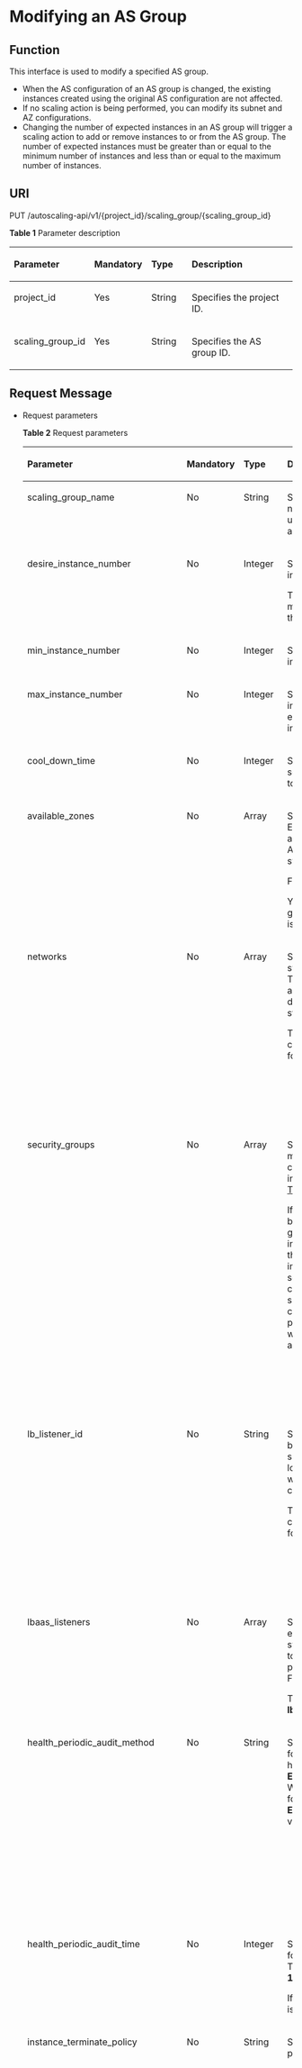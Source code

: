# Modifying an AS Group<a name="EN-US_TOPIC_0043063036"></a>

## Function<a name="section34759433"></a>

This interface is used to modify a specified AS group.

-   When the AS configuration of an AS group is changed, the existing instances created using the original AS configuration are not affected.
-   If no scaling action is being performed, you can modify its subnet and AZ configurations.
-   Changing the number of expected instances in an AS group will trigger a scaling action to add or remove instances to or from the AS group. The number of expected instances must be greater than or equal to the minimum number of instances and less than or equal to the maximum number of instances.

## URI<a name="section44399449"></a>

PUT /autoscaling-api/v1/\{project\_id\}/scaling\_group/\{scaling\_group\_id\}

**Table  1**  Parameter description

<a name="table28310238"></a>
<table><thead align="left"><tr id="row31275254"><th class="cellrowborder" valign="top" width="22.222222222222225%" id="mcps1.2.5.1.1"><p id="p50267674"><a name="p50267674"></a><a name="p50267674"></a><strong id="b768465819379"><a name="b768465819379"></a><a name="b768465819379"></a>Parameter</strong></p>
</th>
<th class="cellrowborder" valign="top" width="19.191919191919194%" id="mcps1.2.5.1.2"><p id="p45149794"><a name="p45149794"></a><a name="p45149794"></a>Mandatory</p>
</th>
<th class="cellrowborder" valign="top" width="15.151515151515152%" id="mcps1.2.5.1.3"><p id="p33254711"><a name="p33254711"></a><a name="p33254711"></a>Type</p>
</th>
<th class="cellrowborder" valign="top" width="43.43434343434344%" id="mcps1.2.5.1.4"><p id="p9277056"><a name="p9277056"></a><a name="p9277056"></a><strong id="b13207063815"><a name="b13207063815"></a><a name="b13207063815"></a>Description</strong></p>
</th>
</tr>
</thead>
<tbody><tr id="row13244070"><td class="cellrowborder" valign="top" width="22.222222222222225%" headers="mcps1.2.5.1.1 "><p id="p66136720"><a name="p66136720"></a><a name="p66136720"></a>project_id</p>
</td>
<td class="cellrowborder" valign="top" width="19.191919191919194%" headers="mcps1.2.5.1.2 "><p id="p55474086"><a name="p55474086"></a><a name="p55474086"></a>Yes</p>
</td>
<td class="cellrowborder" valign="top" width="15.151515151515152%" headers="mcps1.2.5.1.3 "><p id="p64216018"><a name="p64216018"></a><a name="p64216018"></a>String</p>
</td>
<td class="cellrowborder" valign="top" width="43.43434343434344%" headers="mcps1.2.5.1.4 "><p id="p36520930"><a name="p36520930"></a><a name="p36520930"></a>Specifies the project ID.</p>
</td>
</tr>
<tr id="row38598983"><td class="cellrowborder" valign="top" width="22.222222222222225%" headers="mcps1.2.5.1.1 "><p id="p39509941"><a name="p39509941"></a><a name="p39509941"></a>scaling_group_id</p>
</td>
<td class="cellrowborder" valign="top" width="19.191919191919194%" headers="mcps1.2.5.1.2 "><p id="p46188627"><a name="p46188627"></a><a name="p46188627"></a>Yes</p>
</td>
<td class="cellrowborder" valign="top" width="15.151515151515152%" headers="mcps1.2.5.1.3 "><p id="p50291273"><a name="p50291273"></a><a name="p50291273"></a>String</p>
</td>
<td class="cellrowborder" valign="top" width="43.43434343434344%" headers="mcps1.2.5.1.4 "><p id="p47061312"><a name="p47061312"></a><a name="p47061312"></a>Specifies the AS group ID.</p>
</td>
</tr>
</tbody>
</table>

## Request Message<a name="section64050727"></a>

-   Request parameters

    **Table  2**  Request parameters

    <a name="table12486093"></a>
    <table><thead align="left"><tr id="row16676820"><th class="cellrowborder" valign="top" width="20.202020202020204%" id="mcps1.2.5.1.1"><p id="p8645166"><a name="p8645166"></a><a name="p8645166"></a><strong id="b456411103817"><a name="b456411103817"></a><a name="b456411103817"></a>Parameter</strong></p>
    </th>
    <th class="cellrowborder" valign="top" width="20.202020202020204%" id="mcps1.2.5.1.2"><p id="p29169865"><a name="p29169865"></a><a name="p29169865"></a>Mandatory</p>
    </th>
    <th class="cellrowborder" valign="top" width="15.151515151515152%" id="mcps1.2.5.1.3"><p id="p13948877"><a name="p13948877"></a><a name="p13948877"></a>Type</p>
    </th>
    <th class="cellrowborder" valign="top" width="44.44444444444445%" id="mcps1.2.5.1.4"><p id="p56117216"><a name="p56117216"></a><a name="p56117216"></a><strong id="b103671521381"><a name="b103671521381"></a><a name="b103671521381"></a>Description</strong></p>
    </th>
    </tr>
    </thead>
    <tbody><tr id="row49200685"><td class="cellrowborder" valign="top" width="20.202020202020204%" headers="mcps1.2.5.1.1 "><p id="p25832538"><a name="p25832538"></a><a name="p25832538"></a>scaling_group_name</p>
    </td>
    <td class="cellrowborder" valign="top" width="20.202020202020204%" headers="mcps1.2.5.1.2 "><p id="p12060815"><a name="p12060815"></a><a name="p12060815"></a>No</p>
    </td>
    <td class="cellrowborder" valign="top" width="15.151515151515152%" headers="mcps1.2.5.1.3 "><p id="p37401973"><a name="p37401973"></a><a name="p37401973"></a>String</p>
    </td>
    <td class="cellrowborder" valign="top" width="44.44444444444445%" headers="mcps1.2.5.1.4 "><p id="p9660979"><a name="p9660979"></a><a name="p9660979"></a>Specifies the AS group name. The name contains only letters, digits, underscores (_), and hyphens (-), and cannot exceed 64 characters.</p>
    </td>
    </tr>
    <tr id="row19839955"><td class="cellrowborder" valign="top" width="20.202020202020204%" headers="mcps1.2.5.1.1 "><p id="p63532554"><a name="p63532554"></a><a name="p63532554"></a>desire_instance_number</p>
    </td>
    <td class="cellrowborder" valign="top" width="20.202020202020204%" headers="mcps1.2.5.1.2 "><p id="p45863212"><a name="p45863212"></a><a name="p45863212"></a>No</p>
    </td>
    <td class="cellrowborder" valign="top" width="15.151515151515152%" headers="mcps1.2.5.1.3 "><p id="p23932707"><a name="p23932707"></a><a name="p23932707"></a>Integer</p>
    </td>
    <td class="cellrowborder" valign="top" width="44.44444444444445%" headers="mcps1.2.5.1.4 "><p id="p5823011191516"><a name="p5823011191516"></a><a name="p5823011191516"></a>Specifies the expected number of instances.</p>
    <p id="p5723319416347"><a name="p5723319416347"></a><a name="p5723319416347"></a>The value ranges from the minimum number of instances to the maximum number of instances.</p>
    </td>
    </tr>
    <tr id="row65748243"><td class="cellrowborder" valign="top" width="20.202020202020204%" headers="mcps1.2.5.1.1 "><p id="p24007468"><a name="p24007468"></a><a name="p24007468"></a>min_instance_number</p>
    </td>
    <td class="cellrowborder" valign="top" width="20.202020202020204%" headers="mcps1.2.5.1.2 "><p id="p65556790"><a name="p65556790"></a><a name="p65556790"></a>No</p>
    </td>
    <td class="cellrowborder" valign="top" width="15.151515151515152%" headers="mcps1.2.5.1.3 "><p id="p8499801"><a name="p8499801"></a><a name="p8499801"></a>Integer</p>
    </td>
    <td class="cellrowborder" valign="top" width="44.44444444444445%" headers="mcps1.2.5.1.4 "><p id="p17395260"><a name="p17395260"></a><a name="p17395260"></a>Specifies the minimum number of instances. </p>
    </td>
    </tr>
    <tr id="row22339613"><td class="cellrowborder" valign="top" width="20.202020202020204%" headers="mcps1.2.5.1.1 "><p id="p64678211"><a name="p64678211"></a><a name="p64678211"></a>max_instance_number</p>
    </td>
    <td class="cellrowborder" valign="top" width="20.202020202020204%" headers="mcps1.2.5.1.2 "><p id="p4443775"><a name="p4443775"></a><a name="p4443775"></a>No</p>
    </td>
    <td class="cellrowborder" valign="top" width="15.151515151515152%" headers="mcps1.2.5.1.3 "><p id="p24401462"><a name="p24401462"></a><a name="p24401462"></a>Integer</p>
    </td>
    <td class="cellrowborder" valign="top" width="44.44444444444445%" headers="mcps1.2.5.1.4 "><p id="p30361426"><a name="p30361426"></a><a name="p30361426"></a>Specifies the maximum number of instances, which is greater than or equal to the minimum number of instances. </p>
    </td>
    </tr>
    <tr id="row4817386"><td class="cellrowborder" valign="top" width="20.202020202020204%" headers="mcps1.2.5.1.1 "><p id="p54663960"><a name="p54663960"></a><a name="p54663960"></a>cool_down_time</p>
    </td>
    <td class="cellrowborder" valign="top" width="20.202020202020204%" headers="mcps1.2.5.1.2 "><p id="p65704606"><a name="p65704606"></a><a name="p65704606"></a>No</p>
    </td>
    <td class="cellrowborder" valign="top" width="15.151515151515152%" headers="mcps1.2.5.1.3 "><p id="p20472869"><a name="p20472869"></a><a name="p20472869"></a>Integer</p>
    </td>
    <td class="cellrowborder" valign="top" width="44.44444444444445%" headers="mcps1.2.5.1.4 "><p id="p47689684"><a name="p47689684"></a><a name="p47689684"></a>Specifies the cooldown period (in seconds). The value ranges from 0 to 86400 and is 300 by default.</p>
    </td>
    </tr>
    <tr id="row4958285111193"><td class="cellrowborder" valign="top" width="20.202020202020204%" headers="mcps1.2.5.1.1 "><p id="p16265823076"><a name="p16265823076"></a><a name="p16265823076"></a>available_zones</p>
    </td>
    <td class="cellrowborder" valign="top" width="20.202020202020204%" headers="mcps1.2.5.1.2 "><p id="p3876440411196"><a name="p3876440411196"></a><a name="p3876440411196"></a>No</p>
    </td>
    <td class="cellrowborder" valign="top" width="15.151515151515152%" headers="mcps1.2.5.1.3 "><p id="p5290898211196"><a name="p5290898211196"></a><a name="p5290898211196"></a>Array</p>
    </td>
    <td class="cellrowborder" valign="top" width="44.44444444444445%" headers="mcps1.2.5.1.4 "><p id="p38286709101131"><a name="p38286709101131"></a><a name="p38286709101131"></a>Specifies the AZ information. The ECS associated with a scaling action will be created in a specified AZ. If you do not specify an AZ, the system automatically specifies one.</p>
    <p id="p59122678111228"><a name="p59122678111228"></a><a name="p59122678111228"></a>For details, see <a href="https://docs.otc.t-systems.com/en-us/endpoint/index.html" target="_blank" rel="noopener noreferrer">Availability Zone</a>.</p>
    <p id="p2494105111919"><a name="p2494105111919"></a><a name="p2494105111919"></a>You can change the AZ of an AS group only when no scaling action is being performed in the group.</p>
    </td>
    </tr>
    <tr id="row26553979"><td class="cellrowborder" valign="top" width="20.202020202020204%" headers="mcps1.2.5.1.1 "><p id="p3388666"><a name="p3388666"></a><a name="p3388666"></a>networks</p>
    </td>
    <td class="cellrowborder" valign="top" width="20.202020202020204%" headers="mcps1.2.5.1.2 "><p id="p6046518"><a name="p6046518"></a><a name="p6046518"></a>No</p>
    </td>
    <td class="cellrowborder" valign="top" width="15.151515151515152%" headers="mcps1.2.5.1.3 "><p id="p646575517388"><a name="p646575517388"></a><a name="p646575517388"></a>Array</p>
    </td>
    <td class="cellrowborder" valign="top" width="44.44444444444445%" headers="mcps1.2.5.1.4 "><p id="p66985236330"><a name="p66985236330"></a><a name="p66985236330"></a>Specifies network information. The system supports up to five subnets. The first subnet transferred serves as the primary NIC of the ECS by default.  This parameter is in data structure. For details, see <a href="#taf38c137c80e494e9a0fa6191f5e9561">Table 4</a>.</p>
    <p id="p21176303193430"><a name="p21176303193430"></a><a name="p21176303193430"></a>The value of this parameter can be changed only when all the following conditions are met:</p>
    <a name="ul19922205193445"></a><a name="ul19922205193445"></a><ul id="ul19922205193445"><li>No scaling actions are triggered in the AS group.</li><li>The number of instances in the AS group is 0.</li><li>The AS group is not in service.</li></ul>
    </td>
    </tr>
    <tr id="row21685017"><td class="cellrowborder" valign="top" width="20.202020202020204%" headers="mcps1.2.5.1.1 "><p id="p11655939"><a name="p11655939"></a><a name="p11655939"></a>security_groups</p>
    </td>
    <td class="cellrowborder" valign="top" width="20.202020202020204%" headers="mcps1.2.5.1.2 "><p id="p4607022"><a name="p4607022"></a><a name="p4607022"></a>No</p>
    </td>
    <td class="cellrowborder" valign="top" width="15.151515151515152%" headers="mcps1.2.5.1.3 "><p id="p1164175816382"><a name="p1164175816382"></a><a name="p1164175816382"></a>Array</p>
    </td>
    <td class="cellrowborder" valign="top" width="44.44444444444445%" headers="mcps1.2.5.1.4 "><p id="p18141719380"><a name="p18141719380"></a><a name="p18141719380"></a>Specifies the security group. A maximum of one security group can be selected.  This parameter is in data structure. For details, see <a href="#tf7da6b502e2c44068fb6f36eddec74a1">Table 5</a>.</p>
    <p id="p27413374"><a name="p27413374"></a><a name="p27413374"></a>If the security group is specified both in the AS configuration and AS group, the security group specified in the AS configuration prevails. If the security group is not specified in either of them, the default security group is used. For your convenience, you are advised to specify the security group in the AS configuration. The value of this parameter can be changed only when all the following conditions are met:</p>
    <a name="ul1820189319381"></a><a name="ul1820189319381"></a><ul id="ul1820189319381"><li>No scaling actions are triggered in the AS group.</li><li>The number of instances in the AS group is 0.</li><li>The AS group is not in service.</li></ul>
    </td>
    </tr>
    <tr id="row47854229"><td class="cellrowborder" valign="top" width="20.202020202020204%" headers="mcps1.2.5.1.1 "><p id="p50987349"><a name="p50987349"></a><a name="p50987349"></a>lb_listener_id</p>
    </td>
    <td class="cellrowborder" valign="top" width="20.202020202020204%" headers="mcps1.2.5.1.2 "><p id="p36334585"><a name="p36334585"></a><a name="p36334585"></a>No</p>
    </td>
    <td class="cellrowborder" valign="top" width="15.151515151515152%" headers="mcps1.2.5.1.3 "><p id="p57420266"><a name="p57420266"></a><a name="p57420266"></a>String</p>
    </td>
    <td class="cellrowborder" valign="top" width="44.44444444444445%" headers="mcps1.2.5.1.4 "><p id="p20895122411511"><a name="p20895122411511"></a><a name="p20895122411511"></a>Specifies the ID of a classic load balancer listener. The system supports the binding of up to six load balancer listeners, the IDs of which are separated using a comma (,). </p>
    <p id="p60106351193911"><a name="p60106351193911"></a><a name="p60106351193911"></a>The value of this parameter can be changed only when all the following conditions are met:</p>
    <a name="ul4086251193911"></a><a name="ul4086251193911"></a><ul id="ul4086251193911"><li>No scaling actions are triggered in the AS group.</li><li>The number of instances in the AS group is 0.</li><li>The AS group is not in service.</li></ul>
    </td>
    </tr>
    <tr id="row2395683017234"><td class="cellrowborder" valign="top" width="20.202020202020204%" headers="mcps1.2.5.1.1 "><p id="p4849866617237"><a name="p4849866617237"></a><a name="p4849866617237"></a>lbaas_listeners</p>
    </td>
    <td class="cellrowborder" valign="top" width="20.202020202020204%" headers="mcps1.2.5.1.2 "><p id="p3607788617237"><a name="p3607788617237"></a><a name="p3607788617237"></a>No</p>
    </td>
    <td class="cellrowborder" valign="top" width="15.151515151515152%" headers="mcps1.2.5.1.3 "><p id="p3662761717237"><a name="p3662761717237"></a><a name="p3662761717237"></a>Array</p>
    </td>
    <td class="cellrowborder" valign="top" width="44.44444444444445%" headers="mcps1.2.5.1.4 "><p id="p172210118517"><a name="p172210118517"></a><a name="p172210118517"></a>Specifies information about an enhanced load balancer. The system supports the binding of up to six load balancers. This parameter is in list data structure. For details, see <a href="#table62452402171652">Table 3</a>. </p>
    <p id="p6406828317237"><a name="p6406828317237"></a><a name="p6406828317237"></a>This parameter is alternative to <strong id="b84235270610186"><a name="b84235270610186"></a><a name="b84235270610186"></a>lb_listener_id</strong>.</p>
    </td>
    </tr>
    <tr id="row50551688"><td class="cellrowborder" valign="top" width="20.202020202020204%" headers="mcps1.2.5.1.1 "><p id="p1046103"><a name="p1046103"></a><a name="p1046103"></a>health_periodic_audit_method</p>
    </td>
    <td class="cellrowborder" valign="top" width="20.202020202020204%" headers="mcps1.2.5.1.2 "><p id="p17625551"><a name="p17625551"></a><a name="p17625551"></a>No</p>
    </td>
    <td class="cellrowborder" valign="top" width="15.151515151515152%" headers="mcps1.2.5.1.3 "><p id="p18383511"><a name="p18383511"></a><a name="p18383511"></a>String</p>
    </td>
    <td class="cellrowborder" valign="top" width="44.44444444444445%" headers="mcps1.2.5.1.4 "><p id="p672313117518"><a name="p672313117518"></a><a name="p672313117518"></a>Specifies the health check method for instances in the AS group. The health check methods include <strong id="b582845796161238"><a name="b582845796161238"></a><a name="b582845796161238"></a>ELB_AUDIT</strong> and <strong id="b1838261513161238"><a name="b1838261513161238"></a><a name="b1838261513161238"></a>NOVA_AUDIT</strong>. When load balancing is configured for an AS group, the default value is <strong id="b54238969164029"><a name="b54238969164029"></a><a name="b54238969164029"></a>ELB_AUDIT</strong>. Otherwise, the default value is <strong id="b909103728164036"><a name="b909103728164036"></a><a name="b909103728164036"></a>NOVA_AUDIT</strong>.</p>
    <a name="ul27231211175112"></a><a name="ul27231211175112"></a><ul id="ul27231211175112"><li><strong id="b622874993161245"><a name="b622874993161245"></a><a name="b622874993161245"></a>ELB_AUDIT</strong>: indicates the ELB health check, which takes effect in an AS group with a listener.</li><li><strong id="b842352706154542"><a name="b842352706154542"></a><a name="b842352706154542"></a>NOVA_AUDIT</strong>: indicates the ECS health check, which is the health check method delivered with AS.</li></ul>
    </td>
    </tr>
    <tr id="row46915732"><td class="cellrowborder" valign="top" width="20.202020202020204%" headers="mcps1.2.5.1.1 "><p id="p42077948"><a name="p42077948"></a><a name="p42077948"></a>health_periodic_audit_time</p>
    </td>
    <td class="cellrowborder" valign="top" width="20.202020202020204%" headers="mcps1.2.5.1.2 "><p id="p52870641"><a name="p52870641"></a><a name="p52870641"></a>No</p>
    </td>
    <td class="cellrowborder" valign="top" width="15.151515151515152%" headers="mcps1.2.5.1.3 "><p id="p54663514"><a name="p54663514"></a><a name="p54663514"></a>Integer</p>
    </td>
    <td class="cellrowborder" valign="top" width="44.44444444444445%" headers="mcps1.2.5.1.4 "><p id="p65668512"><a name="p65668512"></a><a name="p65668512"></a>Specifies the health check period for the instances in the AS group. The value can be <strong id="b73017285468"><a name="b73017285468"></a><a name="b73017285468"></a>1</strong>, <strong id="b1747113014462"><a name="b1747113014462"></a><a name="b1747113014462"></a>5</strong>, <strong id="b164781632154616"><a name="b164781632154616"></a><a name="b164781632154616"></a>15</strong>, <strong id="b3754133416464"><a name="b3754133416464"></a><a name="b3754133416464"></a>60</strong>, or <strong id="b521216387464"><a name="b521216387464"></a><a name="b521216387464"></a>180</strong> in the unit of minutes.</p>
    <p id="p12748956131310"><a name="p12748956131310"></a><a name="p12748956131310"></a>If the value is set to <strong id="b0732182234616"><a name="b0732182234616"></a><a name="b0732182234616"></a>0</strong>, health check is performed every 10 seconds.</p>
    </td>
    </tr>
    <tr id="row54145697"><td class="cellrowborder" valign="top" width="20.202020202020204%" headers="mcps1.2.5.1.1 "><p id="p23725308"><a name="p23725308"></a><a name="p23725308"></a>instance_terminate_policy</p>
    </td>
    <td class="cellrowborder" valign="top" width="20.202020202020204%" headers="mcps1.2.5.1.2 "><p id="p42701800"><a name="p42701800"></a><a name="p42701800"></a>No</p>
    </td>
    <td class="cellrowborder" valign="top" width="15.151515151515152%" headers="mcps1.2.5.1.3 "><p id="p36293772"><a name="p36293772"></a><a name="p36293772"></a>String</p>
    </td>
    <td class="cellrowborder" valign="top" width="44.44444444444445%" headers="mcps1.2.5.1.4 "><p id="p1472612119514"><a name="p1472612119514"></a><a name="p1472612119514"></a>Specifies the instance removal policy.</p>
    <a name="ul137261112513"></a><a name="ul137261112513"></a><ul id="ul137261112513"><li><strong id="b34422810171421"><a name="b34422810171421"></a><a name="b34422810171421"></a>OLD_CONFIG_OLD_INSTANCE</strong> (default): The earlier-created instances based on the earlier-created AS configurations are removed first.</li><li><strong id="b50659714162554"><a name="b50659714162554"></a><a name="b50659714162554"></a>OLD_CONFIG_NEW_INSTANCE</strong>: The later-created instances based on the earlier-created AS configurations are removed first.</li><li><strong id="b21486085161946"><a name="b21486085161946"></a><a name="b21486085161946"></a>OLD_INSTANCE</strong>: The earlier-created instances are removed first.</li><li><strong id="b3854286164722"><a name="b3854286164722"></a><a name="b3854286164722"></a>NEW_INSTANCE</strong>: The later-created instances are removed first.</li></ul>
    </td>
    </tr>
    <tr id="row5077090415340"><td class="cellrowborder" valign="top" width="20.202020202020204%" headers="mcps1.2.5.1.1 "><p id="p2011844415347"><a name="p2011844415347"></a><a name="p2011844415347"></a>health_periodic_audit_grace_period</p>
    </td>
    <td class="cellrowborder" valign="top" width="20.202020202020204%" headers="mcps1.2.5.1.2 "><p id="p1898125315347"><a name="p1898125315347"></a><a name="p1898125315347"></a>No</p>
    </td>
    <td class="cellrowborder" valign="top" width="15.151515151515152%" headers="mcps1.2.5.1.3 "><p id="p6108652315347"><a name="p6108652315347"></a><a name="p6108652315347"></a>Integer</p>
    </td>
    <td class="cellrowborder" valign="top" width="44.44444444444445%" headers="mcps1.2.5.1.4 "><p id="p20726151117518"><a name="p20726151117518"></a><a name="p20726151117518"></a>Specifies the grace period for instance health check. The unit is second and value range is 0-86400. The default value is <strong id="b842352706154816"><a name="b842352706154816"></a><a name="b842352706154816"></a>600</strong>.</p>
    <p id="p4726511155112"><a name="p4726511155112"></a><a name="p4726511155112"></a>The health check grace period starts after an instance is added to an AS group and is enabled. The AS group will start checking the instance status only after the grace period ends.</p>
    <p id="p9726131185116"><a name="p9726131185116"></a><a name="p9726131185116"></a>This parameter is valid only when the instance health check method of the AS group is <strong id="b842352706155131"><a name="b842352706155131"></a><a name="b842352706155131"></a>ELB_AUDIT</strong>.</p>
    </td>
    </tr>
    <tr id="row17267999"><td class="cellrowborder" valign="top" width="20.202020202020204%" headers="mcps1.2.5.1.1 "><p id="p56530712"><a name="p56530712"></a><a name="p56530712"></a>scaling_configuration_id</p>
    </td>
    <td class="cellrowborder" valign="top" width="20.202020202020204%" headers="mcps1.2.5.1.2 "><p id="p15584965"><a name="p15584965"></a><a name="p15584965"></a>No</p>
    </td>
    <td class="cellrowborder" valign="top" width="15.151515151515152%" headers="mcps1.2.5.1.3 "><p id="p54422671"><a name="p54422671"></a><a name="p54422671"></a>String</p>
    </td>
    <td class="cellrowborder" valign="top" width="44.44444444444445%" headers="mcps1.2.5.1.4 "><p id="p46160221"><a name="p46160221"></a><a name="p46160221"></a>Specifies the AS configuration ID, which can be obtained using the API for querying AS configurations. For details, see <a href="querying-as-configurations.md">Querying AS Configurations</a>.</p>
    </td>
    </tr>
    <tr id="row12788809"><td class="cellrowborder" valign="top" width="20.202020202020204%" headers="mcps1.2.5.1.1 "><p id="p1548885910447"><a name="p1548885910447"></a><a name="p1548885910447"></a>notifications</p>
    </td>
    <td class="cellrowborder" valign="top" width="20.202020202020204%" headers="mcps1.2.5.1.2 "><p id="p4663806310447"><a name="p4663806310447"></a><a name="p4663806310447"></a>No</p>
    </td>
    <td class="cellrowborder" valign="top" width="15.151515151515152%" headers="mcps1.2.5.1.3 "><p id="p1958678810447"><a name="p1958678810447"></a><a name="p1958678810447"></a>Array</p>
    </td>
    <td class="cellrowborder" valign="top" width="44.44444444444445%" headers="mcps1.2.5.1.4 "><p id="p4086519510335"><a name="p4086519510335"></a><a name="p4086519510335"></a>Specifies the notification mode.</p>
    <p id="p3224244310335"><a name="p3224244310335"></a><a name="p3224244310335"></a><strong id="b58832166171917"><a name="b58832166171917"></a><a name="b58832166171917"></a>EMAIL</strong> refers to notification by email.</p>
    </td>
    </tr>
    <tr id="row58308866162814"><td class="cellrowborder" valign="top" width="20.202020202020204%" headers="mcps1.2.5.1.1 "><p id="p50573466162844"><a name="p50573466162844"></a><a name="p50573466162844"></a>delete_publicip</p>
    </td>
    <td class="cellrowborder" valign="top" width="20.202020202020204%" headers="mcps1.2.5.1.2 "><p id="p2810113162844"><a name="p2810113162844"></a><a name="p2810113162844"></a>No</p>
    </td>
    <td class="cellrowborder" valign="top" width="15.151515151515152%" headers="mcps1.2.5.1.3 "><p id="p26292563162844"><a name="p26292563162844"></a><a name="p26292563162844"></a>Boolean</p>
    </td>
    <td class="cellrowborder" valign="top" width="44.44444444444445%" headers="mcps1.2.5.1.4 "><p id="p49322874162844"><a name="p49322874162844"></a><a name="p49322874162844"></a>Specifies whether to delete the EIP bound to the ECS when deleting the ECS. If you do not want to delete the EIP, set this parameter to <strong id="b842352706184536"><a name="b842352706184536"></a><a name="b842352706184536"></a>false</strong>. Then, the system only unbinds the EIP from the ECS and reserves the EIP.</p>
    <a name="ul35729886162844"></a><a name="ul35729886162844"></a><ul id="ul35729886162844"><li><strong id="b842352706161021"><a name="b842352706161021"></a><a name="b842352706161021"></a>true</strong>: deletes the EIP bound to the ECS when deleting the ECS. </li><li><strong id="b27663993416118"><a name="b27663993416118"></a><a name="b27663993416118"></a>false</strong>: only unbinds the EIP bound to the ECS when deleting the ECS.</li></ul>
    </td>
    </tr>
    <tr id="row13588152792411"><td class="cellrowborder" valign="top" width="20.202020202020204%" headers="mcps1.2.5.1.1 "><p id="p2120131361912"><a name="p2120131361912"></a><a name="p2120131361912"></a>delete_volume</p>
    </td>
    <td class="cellrowborder" valign="top" width="20.202020202020204%" headers="mcps1.2.5.1.2 "><p id="p312016138190"><a name="p312016138190"></a><a name="p312016138190"></a>No</p>
    </td>
    <td class="cellrowborder" valign="top" width="15.151515151515152%" headers="mcps1.2.5.1.3 "><p id="p4120111317191"><a name="p4120111317191"></a><a name="p4120111317191"></a>Boolean</p>
    </td>
    <td class="cellrowborder" valign="top" width="44.44444444444445%" headers="mcps1.2.5.1.4 "><p id="p108891816236"><a name="p108891816236"></a><a name="p108891816236"></a>Specifies whether to delete the data disks attached to the ECS when deleting the ECS. The value can be <strong id="b39009428140"><a name="b39009428140"></a><a name="b39009428140"></a>true</strong> or <strong id="b89011542181415"><a name="b89011542181415"></a><a name="b89011542181415"></a>false</strong>. The default value is <strong id="b14902114271412"><a name="b14902114271412"></a><a name="b14902114271412"></a>false</strong>.</p>
    <a name="ul0854204462211"></a><a name="ul0854204462211"></a><ul id="ul0854204462211"><li><strong id="b9824746131414"><a name="b9824746131414"></a><a name="b9824746131414"></a>true</strong>: deletes the data disks attached to the ECS when deleting the ECS. </li><li><strong id="b1079111614156"><a name="b1079111614156"></a><a name="b1079111614156"></a>false</strong>: only detaches the data disks attached to the ECS when deleting the ECS.</li></ul>
    </td>
    </tr>
    <tr id="row3123851094131"><td class="cellrowborder" valign="top" width="20.202020202020204%" headers="mcps1.2.5.1.1 "><p id="p2081174194134"><a name="p2081174194134"></a><a name="p2081174194134"></a>enterprise_project_id</p>
    </td>
    <td class="cellrowborder" valign="top" width="20.202020202020204%" headers="mcps1.2.5.1.2 "><p id="p802944294134"><a name="p802944294134"></a><a name="p802944294134"></a>No</p>
    </td>
    <td class="cellrowborder" valign="top" width="15.151515151515152%" headers="mcps1.2.5.1.3 "><p id="p4640508094134"><a name="p4640508094134"></a><a name="p4640508094134"></a>String</p>
    </td>
    <td class="cellrowborder" valign="top" width="44.44444444444445%" headers="mcps1.2.5.1.4 "><p id="p117281711175115"><a name="p117281711175115"></a><a name="p117281711175115"></a>Specifies the enterprise project ID, which is used to specify the enterprise project to which the AS group belongs.</p>
    <a name="ul381025535013"></a><a name="ul381025535013"></a><ul id="ul381025535013"><li>If the value is <strong id="b842352706111949"><a name="b842352706111949"></a><a name="b842352706111949"></a>0</strong> or left blank, the AS group belongs to the default enterprise project.</li><li>If the value is a UUID, the AS group belongs to the enterprise project corresponding to the UUID.</li></ul>
    <p id="p87281211175111"><a name="p87281211175111"></a><a name="p87281211175111"></a>If an enterprise project is configured for an AS group, ECSs created in this AS group also belong to this enterprise project. Otherwise, the default enterprise project will be used.</p>
    </td>
    </tr>
    <tr id="row6964412367"><td class="cellrowborder" valign="top" width="20.202020202020204%" headers="mcps1.2.5.1.1 "><p id="p1047921033619"><a name="p1047921033619"></a><a name="p1047921033619"></a>multi_az_priority_policy</p>
    </td>
    <td class="cellrowborder" valign="top" width="20.202020202020204%" headers="mcps1.2.5.1.2 "><p id="p18479171093618"><a name="p18479171093618"></a><a name="p18479171093618"></a>No</p>
    </td>
    <td class="cellrowborder" valign="top" width="15.151515151515152%" headers="mcps1.2.5.1.3 "><p id="p144799109367"><a name="p144799109367"></a><a name="p144799109367"></a>String</p>
    </td>
    <td class="cellrowborder" valign="top" width="44.44444444444445%" headers="mcps1.2.5.1.4 "><p id="p647921019360"><a name="p647921019360"></a><a name="p647921019360"></a>Specifies the priority policy used to select target AZs when adjusting the number of instances in an AS group.</p>
    <a name="ul1847961013618"></a><a name="ul1847961013618"></a><ul id="ul1847961013618"><li><strong id="b1221764615315"><a name="b1221764615315"></a><a name="b1221764615315"></a>EQUILIBRIUM_DISTRIBUTE</strong> (default): When adjusting the number of instances, ensure that instances in each AZ in the <strong id="b1621812460536"><a name="b1621812460536"></a><a name="b1621812460536"></a>available_zones</strong> list is evenly distributed. If instances cannot be added in the target AZ, select another AZ based on the <strong id="b92181546185312"><a name="b92181546185312"></a><a name="b92181546185312"></a>PICK_FIRST</strong> policy.</li><li><strong id="b135661414155416"><a name="b135661414155416"></a><a name="b135661414155416"></a>PICK_FIRST</strong>: When adjusting the number of instances, target AZs are determined in the order in the <strong id="b456611425414"><a name="b456611425414"></a><a name="b456611425414"></a>available_zones</strong> list.</li></ul>
    </td>
    </tr>
    </tbody>
    </table>

    **Table  3** **lbaas\_listeners**  field description

    <a name="table62452402171652"></a>
    <table><thead align="left"><tr id="row45038761171652"><th class="cellrowborder" valign="top" width="20.202020202020204%" id="mcps1.2.5.1.1"><p id="p24261034171652"><a name="p24261034171652"></a><a name="p24261034171652"></a>Parameter</p>
    </th>
    <th class="cellrowborder" valign="top" width="20.202020202020204%" id="mcps1.2.5.1.2"><p id="p18986739171652"><a name="p18986739171652"></a><a name="p18986739171652"></a>Mandatory</p>
    </th>
    <th class="cellrowborder" valign="top" width="15.151515151515152%" id="mcps1.2.5.1.3"><p id="p61530925171652"><a name="p61530925171652"></a><a name="p61530925171652"></a>Type</p>
    </th>
    <th class="cellrowborder" valign="top" width="44.44444444444445%" id="mcps1.2.5.1.4"><p id="p17949056171652"><a name="p17949056171652"></a><a name="p17949056171652"></a>Description</p>
    </th>
    </tr>
    </thead>
    <tbody><tr id="row55733269102632"><td class="cellrowborder" valign="top" width="20.202020202020204%" headers="mcps1.2.5.1.1 "><p id="p17155857102634"><a name="p17155857102634"></a><a name="p17155857102634"></a>pool_id</p>
    </td>
    <td class="cellrowborder" valign="top" width="20.202020202020204%" headers="mcps1.2.5.1.2 "><p id="p47447185102634"><a name="p47447185102634"></a><a name="p47447185102634"></a>Yes</p>
    </td>
    <td class="cellrowborder" valign="top" width="15.151515151515152%" headers="mcps1.2.5.1.3 "><p id="p18016757102634"><a name="p18016757102634"></a><a name="p18016757102634"></a>String</p>
    </td>
    <td class="cellrowborder" valign="top" width="44.44444444444445%" headers="mcps1.2.5.1.4 "><p id="p50071206102634"><a name="p50071206102634"></a><a name="p50071206102634"></a>Specifies the backend ECS group ID.</p>
    <p id="p12237323102646"><a name="p12237323102646"></a><a name="p12237323102646"></a>The value of this parameter can be changed only when all the following conditions are met:</p>
    <a name="ul43027048102646"></a><a name="ul43027048102646"></a><ul id="ul43027048102646"><li>No scaling actions are triggered in the AS group.</li><li>The number of instances in the AS group is 0.</li><li>The AS group is not in service.</li></ul>
    </td>
    </tr>
    <tr id="row61114407171742"><td class="cellrowborder" valign="top" width="20.202020202020204%" headers="mcps1.2.5.1.1 "><p id="p51319960171742"><a name="p51319960171742"></a><a name="p51319960171742"></a>protocol_port</p>
    </td>
    <td class="cellrowborder" valign="top" width="20.202020202020204%" headers="mcps1.2.5.1.2 "><p id="p63276134171742"><a name="p63276134171742"></a><a name="p63276134171742"></a>Yes</p>
    </td>
    <td class="cellrowborder" valign="top" width="15.151515151515152%" headers="mcps1.2.5.1.3 "><p id="p25093240171742"><a name="p25093240171742"></a><a name="p25093240171742"></a>Integer</p>
    </td>
    <td class="cellrowborder" valign="top" width="44.44444444444445%" headers="mcps1.2.5.1.4 "><p id="p19286583171742"><a name="p19286583171742"></a><a name="p19286583171742"></a>Specifies the backend protocol ID, which is the port on which a backend ECS listens for traffic. The port ID ranges from 1 to 65535.</p>
    </td>
    </tr>
    <tr id="row36552334171745"><td class="cellrowborder" valign="top" width="20.202020202020204%" headers="mcps1.2.5.1.1 "><p id="p7949116171745"><a name="p7949116171745"></a><a name="p7949116171745"></a>weight</p>
    </td>
    <td class="cellrowborder" valign="top" width="20.202020202020204%" headers="mcps1.2.5.1.2 "><p id="p39898670171745"><a name="p39898670171745"></a><a name="p39898670171745"></a>Yes</p>
    </td>
    <td class="cellrowborder" valign="top" width="15.151515151515152%" headers="mcps1.2.5.1.3 "><p id="p10566861171745"><a name="p10566861171745"></a><a name="p10566861171745"></a>Integer</p>
    </td>
    <td class="cellrowborder" valign="top" width="44.44444444444445%" headers="mcps1.2.5.1.4 "><p id="p50609408171745"><a name="p50609408171745"></a><a name="p50609408171745"></a>Specifies the weight, which determines the portion of requests a backend ECS processes when being compared to other backend ECSs added to the same listener. The value of this parameter ranges from 0 to 100.</p>
    </td>
    </tr>
    </tbody>
    </table>

    **Table  4** **networks**  field description

    <a name="taf38c137c80e494e9a0fa6191f5e9561"></a>
    <table><thead align="left"><tr id="en-us_topic_0043063023_r9061055fab7042ad84743683a2b5b98d"><th class="cellrowborder" valign="top" width="20%" id="mcps1.2.5.1.1"><p id="en-us_topic_0043063023_a679fce5df7a14f22afdcfabeadfa041d"><a name="en-us_topic_0043063023_a679fce5df7a14f22afdcfabeadfa041d"></a><a name="en-us_topic_0043063023_a679fce5df7a14f22afdcfabeadfa041d"></a>Parameter</p>
    </th>
    <th class="cellrowborder" valign="top" width="21%" id="mcps1.2.5.1.2"><p id="en-us_topic_0043063023_p41814948203944"><a name="en-us_topic_0043063023_p41814948203944"></a><a name="en-us_topic_0043063023_p41814948203944"></a>Mandatory</p>
    </th>
    <th class="cellrowborder" valign="top" width="15%" id="mcps1.2.5.1.3"><p id="en-us_topic_0043063023_a2c0586869bf949e6af882694148874ed"><a name="en-us_topic_0043063023_a2c0586869bf949e6af882694148874ed"></a><a name="en-us_topic_0043063023_a2c0586869bf949e6af882694148874ed"></a>Type</p>
    </th>
    <th class="cellrowborder" valign="top" width="44%" id="mcps1.2.5.1.4"><p id="en-us_topic_0043063023_a4774d878ba474479ad17a6d04d9c0b6e"><a name="en-us_topic_0043063023_a4774d878ba474479ad17a6d04d9c0b6e"></a><a name="en-us_topic_0043063023_a4774d878ba474479ad17a6d04d9c0b6e"></a>Description</p>
    </th>
    </tr>
    </thead>
    <tbody><tr id="en-us_topic_0043063023_r801df159f0ca4d40b2c4abcd91800eee"><td class="cellrowborder" valign="top" width="20%" headers="mcps1.2.5.1.1 "><p id="en-us_topic_0043063023_af56439ac85cc4740ac47a13abbb60fba"><a name="en-us_topic_0043063023_af56439ac85cc4740ac47a13abbb60fba"></a><a name="en-us_topic_0043063023_af56439ac85cc4740ac47a13abbb60fba"></a>id</p>
    </td>
    <td class="cellrowborder" valign="top" width="21%" headers="mcps1.2.5.1.2 "><p id="en-us_topic_0043063023_p31567631203944"><a name="en-us_topic_0043063023_p31567631203944"></a><a name="en-us_topic_0043063023_p31567631203944"></a>Yes</p>
    </td>
    <td class="cellrowborder" valign="top" width="15%" headers="mcps1.2.5.1.3 "><p id="en-us_topic_0043063023_ad129d99902cf4f55a062dafa6c161407"><a name="en-us_topic_0043063023_ad129d99902cf4f55a062dafa6c161407"></a><a name="en-us_topic_0043063023_ad129d99902cf4f55a062dafa6c161407"></a>String</p>
    </td>
    <td class="cellrowborder" valign="top" width="44%" headers="mcps1.2.5.1.4 "><p id="en-us_topic_0043063023_aba9652e07bf34af0a26c153ea5d73d9d"><a name="en-us_topic_0043063023_aba9652e07bf34af0a26c153ea5d73d9d"></a><a name="en-us_topic_0043063023_aba9652e07bf34af0a26c153ea5d73d9d"></a>Specifies the network ID.</p>
    </td>
    </tr>
    </tbody>
    </table>

    **Table  5** **security\_groups**  field description

    <a name="tf7da6b502e2c44068fb6f36eddec74a1"></a>
    <table><thead align="left"><tr id="ra73f26b95ffa441598f51fb079dd0cdd"><th class="cellrowborder" valign="top" width="20%" id="mcps1.2.5.1.1"><p id="affa7f495ebd24391875fb1e296086cfe"><a name="affa7f495ebd24391875fb1e296086cfe"></a><a name="affa7f495ebd24391875fb1e296086cfe"></a>Parameter</p>
    </th>
    <th class="cellrowborder" valign="top" width="21%" id="mcps1.2.5.1.2"><p id="a6d9ec4aea2004e81837d01097d8f403d"><a name="a6d9ec4aea2004e81837d01097d8f403d"></a><a name="a6d9ec4aea2004e81837d01097d8f403d"></a>Mandatory</p>
    </th>
    <th class="cellrowborder" valign="top" width="15%" id="mcps1.2.5.1.3"><p id="afab54c2dd65e49d494c4a7b5683e7503"><a name="afab54c2dd65e49d494c4a7b5683e7503"></a><a name="afab54c2dd65e49d494c4a7b5683e7503"></a>Type</p>
    </th>
    <th class="cellrowborder" valign="top" width="44%" id="mcps1.2.5.1.4"><p id="a7930b80caa314af3a4740d413b14b4a9"><a name="a7930b80caa314af3a4740d413b14b4a9"></a><a name="a7930b80caa314af3a4740d413b14b4a9"></a>Description</p>
    </th>
    </tr>
    </thead>
    <tbody><tr id="rf36b86a995b84e1eb1f632bad05805c6"><td class="cellrowborder" valign="top" width="20%" headers="mcps1.2.5.1.1 "><p id="af92635b5e4f340c4ba09480ca7a06c26"><a name="af92635b5e4f340c4ba09480ca7a06c26"></a><a name="af92635b5e4f340c4ba09480ca7a06c26"></a>id</p>
    </td>
    <td class="cellrowborder" valign="top" width="21%" headers="mcps1.2.5.1.2 "><p id="a115a494962894e31a437b8d2f5a35648"><a name="a115a494962894e31a437b8d2f5a35648"></a><a name="a115a494962894e31a437b8d2f5a35648"></a>Yes</p>
    </td>
    <td class="cellrowborder" valign="top" width="15%" headers="mcps1.2.5.1.3 "><p id="aa71fee022c6345e893e3ac30d6e3b5c5"><a name="aa71fee022c6345e893e3ac30d6e3b5c5"></a><a name="aa71fee022c6345e893e3ac30d6e3b5c5"></a>String</p>
    </td>
    <td class="cellrowborder" valign="top" width="44%" headers="mcps1.2.5.1.4 "><p id="ad374c1abdfdf4b469feee15f54a8dd46"><a name="ad374c1abdfdf4b469feee15f54a8dd46"></a><a name="ad374c1abdfdf4b469feee15f54a8dd46"></a>Specifies the ID of the security group.</p>
    </td>
    </tr>
    </tbody>
    </table>


-   Example request

    This example shows how to change the name, AS configuration, expected number of instances, minimum number of instances, maximum number of instances, and cooldown period of the AS group with ID  **a8327883-6b07-4497-9c61-68d03ee193a1**.

    ```
    PUT https://{Endpoint}/autoscaling-api/v1/{project_id}/scaling_group/a8327883-6b07-4497-9c61-68d03ee193a1
    
    {
        "scaling_group_name": "group_1",
        "scaling_configuration_id": "f8327883-6a07-4497-9a61-68c03e8e72a2",
        "enterprise_project_id": "c92b1a5d-6f20-43f2-b1b7-7ce35e58e413",
        "desire_instance_number": 1,
        "min_instance_number": 1,
        "max_instance_number": 3,
        "cool_down_time": 200,
        "multi_az_priority_policy": "PICK_FIRST"
    }
    ```


## Response Message<a name="section39585636"></a>

-   Response parameters

    **Table  6**  Response parameters

    <a name="table47120742"></a>
    <table><thead align="left"><tr id="row20687433"><th class="cellrowborder" valign="top" width="28.000000000000004%" id="mcps1.2.4.1.1"><p id="p65069390"><a name="p65069390"></a><a name="p65069390"></a><strong id="b112624104382"><a name="b112624104382"></a><a name="b112624104382"></a>Parameter</strong></p>
    </th>
    <th class="cellrowborder" valign="top" width="22%" id="mcps1.2.4.1.2"><p id="p36129223"><a name="p36129223"></a><a name="p36129223"></a><strong id="b208624111385"><a name="b208624111385"></a><a name="b208624111385"></a>Type</strong></p>
    </th>
    <th class="cellrowborder" valign="top" width="50%" id="mcps1.2.4.1.3"><p id="p40785949"><a name="p40785949"></a><a name="p40785949"></a><strong id="b19174147385"><a name="b19174147385"></a><a name="b19174147385"></a>Description</strong></p>
    </th>
    </tr>
    </thead>
    <tbody><tr id="row15327543"><td class="cellrowborder" valign="top" width="28.000000000000004%" headers="mcps1.2.4.1.1 "><p id="p33571453"><a name="p33571453"></a><a name="p33571453"></a>scaling_group_id</p>
    </td>
    <td class="cellrowborder" valign="top" width="22%" headers="mcps1.2.4.1.2 "><p id="p34933209"><a name="p34933209"></a><a name="p34933209"></a>String</p>
    </td>
    <td class="cellrowborder" valign="top" width="50%" headers="mcps1.2.4.1.3 "><p id="p11017648"><a name="p11017648"></a><a name="p11017648"></a>Specifies the AS group ID.</p>
    </td>
    </tr>
    </tbody>
    </table>


-   Example response

    ```
    {
        "scaling_group_id": "a8327883-6b07-4497-9c61-68d03ee193a1"
    }
    ```


## Returned Values<a name="section20726409"></a>

-   Normal

    200

-   Abnormal

    <a name="table14252720"></a>
    <table><thead align="left"><tr id="row63718061"><th class="cellrowborder" valign="top" width="37%" id="mcps1.1.3.1.1"><p id="p60889336"><a name="p60889336"></a><a name="p60889336"></a>Returned Value</p>
    </th>
    <th class="cellrowborder" valign="top" width="63%" id="mcps1.1.3.1.2"><p id="p33089196"><a name="p33089196"></a><a name="p33089196"></a>Description</p>
    </th>
    </tr>
    </thead>
    <tbody><tr id="row62979183"><td class="cellrowborder" valign="top" width="37%" headers="mcps1.1.3.1.1 "><p id="p1040236"><a name="p1040236"></a><a name="p1040236"></a>400 Bad Request</p>
    </td>
    <td class="cellrowborder" valign="top" width="63%" headers="mcps1.1.3.1.2 "><p id="p17150281"><a name="p17150281"></a><a name="p17150281"></a>The server failed to process the request.</p>
    </td>
    </tr>
    <tr id="row20134803"><td class="cellrowborder" valign="top" width="37%" headers="mcps1.1.3.1.1 "><p id="p20306340"><a name="p20306340"></a><a name="p20306340"></a>401 Unauthorized</p>
    </td>
    <td class="cellrowborder" valign="top" width="63%" headers="mcps1.1.3.1.2 "><p id="p34200809"><a name="p34200809"></a><a name="p34200809"></a>You must enter the username and password to access the requested page.</p>
    </td>
    </tr>
    <tr id="row39371826"><td class="cellrowborder" valign="top" width="37%" headers="mcps1.1.3.1.1 "><p id="p35001377"><a name="p35001377"></a><a name="p35001377"></a>403 Forbidden</p>
    </td>
    <td class="cellrowborder" valign="top" width="63%" headers="mcps1.1.3.1.2 "><p id="p16539321"><a name="p16539321"></a><a name="p16539321"></a>You are forbidden to access the requested page.</p>
    </td>
    </tr>
    <tr id="row14636163"><td class="cellrowborder" valign="top" width="37%" headers="mcps1.1.3.1.1 "><p id="p44678570"><a name="p44678570"></a><a name="p44678570"></a>404 Not Found</p>
    </td>
    <td class="cellrowborder" valign="top" width="63%" headers="mcps1.1.3.1.2 "><p id="p62194446"><a name="p62194446"></a><a name="p62194446"></a>The server could not find the requested page.</p>
    </td>
    </tr>
    <tr id="row22879106"><td class="cellrowborder" valign="top" width="37%" headers="mcps1.1.3.1.1 "><p id="p41268299"><a name="p41268299"></a><a name="p41268299"></a>405 Method Not Allowed</p>
    </td>
    <td class="cellrowborder" valign="top" width="63%" headers="mcps1.1.3.1.2 "><p id="p54397957"><a name="p54397957"></a><a name="p54397957"></a>You are not allowed to use the method specified in the request.</p>
    </td>
    </tr>
    <tr id="row19819572"><td class="cellrowborder" valign="top" width="37%" headers="mcps1.1.3.1.1 "><p id="p61881498"><a name="p61881498"></a><a name="p61881498"></a>406 Not Acceptable</p>
    </td>
    <td class="cellrowborder" valign="top" width="63%" headers="mcps1.1.3.1.2 "><p id="p46345412"><a name="p46345412"></a><a name="p46345412"></a>The response generated by the server could not be accepted by the client.</p>
    </td>
    </tr>
    <tr id="row14455526"><td class="cellrowborder" valign="top" width="37%" headers="mcps1.1.3.1.1 "><p id="p30046962"><a name="p30046962"></a><a name="p30046962"></a>407 Proxy Authentication Required</p>
    </td>
    <td class="cellrowborder" valign="top" width="63%" headers="mcps1.1.3.1.2 "><p id="p17884854"><a name="p17884854"></a><a name="p17884854"></a>You must use the proxy server for authentication so that the request can be processed.</p>
    </td>
    </tr>
    <tr id="row26745965"><td class="cellrowborder" valign="top" width="37%" headers="mcps1.1.3.1.1 "><p id="p18939577"><a name="p18939577"></a><a name="p18939577"></a>408 Request Timeout</p>
    </td>
    <td class="cellrowborder" valign="top" width="63%" headers="mcps1.1.3.1.2 "><p id="p57710802"><a name="p57710802"></a><a name="p57710802"></a>The request timed out.</p>
    </td>
    </tr>
    <tr id="row49635175"><td class="cellrowborder" valign="top" width="37%" headers="mcps1.1.3.1.1 "><p id="p61026205"><a name="p61026205"></a><a name="p61026205"></a>409 Conflict</p>
    </td>
    <td class="cellrowborder" valign="top" width="63%" headers="mcps1.1.3.1.2 "><p id="p44175572"><a name="p44175572"></a><a name="p44175572"></a>The request could not be processed due to a conflict.</p>
    </td>
    </tr>
    <tr id="row62035831"><td class="cellrowborder" valign="top" width="37%" headers="mcps1.1.3.1.1 "><p id="p58846418"><a name="p58846418"></a><a name="p58846418"></a>500 Internal Server Error</p>
    </td>
    <td class="cellrowborder" valign="top" width="63%" headers="mcps1.1.3.1.2 "><p id="p1830529"><a name="p1830529"></a><a name="p1830529"></a>Failed to complete the request because of an internal service error.</p>
    </td>
    </tr>
    <tr id="row16474764"><td class="cellrowborder" valign="top" width="37%" headers="mcps1.1.3.1.1 "><p id="p59387477"><a name="p59387477"></a><a name="p59387477"></a>501 Not Implemented</p>
    </td>
    <td class="cellrowborder" valign="top" width="63%" headers="mcps1.1.3.1.2 "><p id="p45656294"><a name="p45656294"></a><a name="p45656294"></a>Failed to complete the request because the server does not support the requested function.</p>
    </td>
    </tr>
    <tr id="row8253465"><td class="cellrowborder" valign="top" width="37%" headers="mcps1.1.3.1.1 "><p id="p64550954"><a name="p64550954"></a><a name="p64550954"></a>502 Bad Gateway</p>
    </td>
    <td class="cellrowborder" valign="top" width="63%" headers="mcps1.1.3.1.2 "><p id="p61244824"><a name="p61244824"></a><a name="p61244824"></a>Failed to complete the request because the request is invalid.</p>
    </td>
    </tr>
    <tr id="row14332509"><td class="cellrowborder" valign="top" width="37%" headers="mcps1.1.3.1.1 "><p id="p20082593"><a name="p20082593"></a><a name="p20082593"></a>503 Service Unavailable</p>
    </td>
    <td class="cellrowborder" valign="top" width="63%" headers="mcps1.1.3.1.2 "><p id="p16077300"><a name="p16077300"></a><a name="p16077300"></a>Failed to complete the request because the system is unavailable.</p>
    </td>
    </tr>
    <tr id="row10477980"><td class="cellrowborder" valign="top" width="37%" headers="mcps1.1.3.1.1 "><p id="p43410060"><a name="p43410060"></a><a name="p43410060"></a>504 Gateway Timeout</p>
    </td>
    <td class="cellrowborder" valign="top" width="63%" headers="mcps1.1.3.1.2 "><p id="p26553952"><a name="p26553952"></a><a name="p26553952"></a>A gateway timeout error occurred.</p>
    </td>
    </tr>
    </tbody>
    </table>


## Error Codes<a name="section17669131616110"></a>

See  [Error Codes](error-codes.md).

